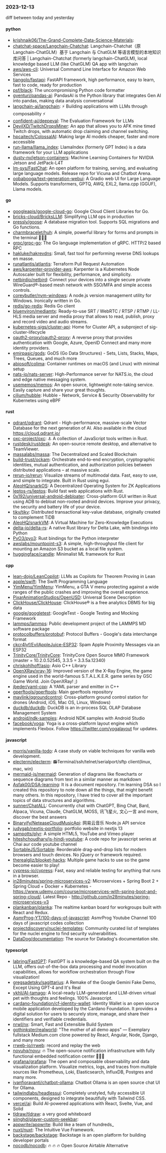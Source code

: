 ### 2023-12-13
diff between today and yesterday

#### python
* [krishnaik06/The-Grand-Complete-Data-Science-Materials](https://github.com/krishnaik06/The-Grand-Complete-Data-Science-Materials): 
* [chatchat-space/Langchain-Chatchat](https://github.com/chatchat-space/Langchain-Chatchat): Langchain-Chatchat（原Langchain-ChatGLM）基于 Langchain 与 ChatGLM 等语言模型的本地知识库问答 | Langchain-Chatchat (formerly langchain-ChatGLM), local knowledge based LLM (like ChatGLM) QA app with langchain
* [aws/aws-cli](https://github.com/aws/aws-cli): Universal Command Line Interface for Amazon Web Services
* [tiangolo/fastapi](https://github.com/tiangolo/fastapi): FastAPI framework, high performance, easy to learn, fast to code, ready for production
* [psf/black](https://github.com/psf/black): The uncompromising Python code formatter
* [gventuri/pandas-ai](https://github.com/gventuri/pandas-ai): PandasAI is the Python library that integrates Gen AI into pandas, making data analysis conversational
* [langchain-ai/langchain](https://github.com/langchain-ai/langchain): ⚡ Building applications with LLMs through composability ⚡
* [confident-ai/deepeval](https://github.com/confident-ai/deepeval): The Evaluation Framework for LLMs
* [DevilXD/TwitchDropsMiner](https://github.com/DevilXD/TwitchDropsMiner): An app that allows you to AFK mine timed Twitch drops, with automatic drop claiming and channel switching.
* [hpcaitech/ColossalAI](https://github.com/hpcaitech/ColossalAI): Making large AI models cheaper, faster and more accessible
* [run-llama/llama_index](https://github.com/run-llama/llama_index): LlamaIndex (formerly GPT Index) is a data framework for your LLM applications
* [dusty-nv/jetson-containers](https://github.com/dusty-nv/jetson-containers): Machine Learning Containers for NVIDIA Jetson and JetPack-L4T
* [lm-sys/FastChat](https://github.com/lm-sys/FastChat): An open platform for training, serving, and evaluating large language models. Release repo for Vicuna and Chatbot Arena.
* [oobabooga/text-generation-webui](https://github.com/oobabooga/text-generation-webui): A Gradio web UI for Large Language Models. Supports transformers, GPTQ, AWQ, EXL2, llama.cpp (GGUF), Llama models.

#### go
* [googleapis/google-cloud-go](https://github.com/googleapis/google-cloud-go): Google Cloud Client Libraries for Go.
* [bricks-cloud/BricksLLM](https://github.com/bricks-cloud/BricksLLM): Simplifying LLM ops in production
* [pressly/goose](https://github.com/pressly/goose): A database migration tool. Supports SQL migrations and Go functions.
* [charmbracelet/huh](https://github.com/charmbracelet/huh): A simple, powerful library for forms and prompts in the terminal 🤷🏻‍♀️
* [grpc/grpc-go](https://github.com/grpc/grpc-go): The Go language implementation of gRPC. HTTP/2 based RPC
* [hakluke/hakrevdns](https://github.com/hakluke/hakrevdns): Small, fast tool for performing reverse DNS lookups en masse.
* [runatlantis/atlantis](https://github.com/runatlantis/atlantis): Terraform Pull Request Automation
* [aws/karpenter-provider-aws](https://github.com/aws/karpenter-provider-aws): Karpenter is a Kubernetes Node Autoscaler built for flexibility, performance, and simplicity.
* [netbirdio/netbird](https://github.com/netbirdio/netbird): Connect your devices into a single secure private WireGuard®-based mesh network with SSO/MFA and simple access controls.
* [coreybutler/nvm-windows](https://github.com/coreybutler/nvm-windows): A node.js version management utility for Windows. Ironically written in Go.
* [redis/go-redis](https://github.com/redis/go-redis): Redis Go client
* [bluenviron/mediamtx](https://github.com/bluenviron/mediamtx): Ready-to-use SRT / WebRTC / RTSP / RTMP / LL-HLS media server and media proxy that allows to read, publish, proxy and record video and audio streams.
* [kubernetes-sigs/cluster-api](https://github.com/kubernetes-sigs/cluster-api): Home for Cluster API, a subproject of sig-cluster-lifecycle
* [oauth2-proxy/oauth2-proxy](https://github.com/oauth2-proxy/oauth2-proxy): A reverse proxy that provides authentication with Google, Azure, OpenID Connect and many more identity providers.
* [emirpasic/gods](https://github.com/emirpasic/gods): GoDS (Go Data Structures) - Sets, Lists, Stacks, Maps, Trees, Queues, and much more
* [abiosoft/colima](https://github.com/abiosoft/colima): Container runtimes on macOS (and Linux) with minimal setup
* [nats-io/nats-server](https://github.com/nats-io/nats-server): High-Performance server for NATS.io, the cloud and edge native messaging system.
* [usememos/memos](https://github.com/usememos/memos): An open source, lightweight note-taking service. Easily capture and share your great thoughts.
* [cilium/hubble](https://github.com/cilium/hubble): Hubble - Network, Service & Security Observability for Kubernetes using eBPF

#### rust
* [qdrant/qdrant](https://github.com/qdrant/qdrant): Qdrant - High-performance, massive-scale Vector Database for the next generation of AI. Also available in the cloud https://cloud.qdrant.io/
* [oxc-project/oxc](https://github.com/oxc-project/oxc): ⚓ A collection of JavaScript tools written in Rust.
* [rustdesk/rustdesk](https://github.com/rustdesk/rustdesk): An open-source remote desktop, and alternative to TeamViewer.
* [massalabs/massa](https://github.com/massalabs/massa): The Decentralized and Scaled Blockchain
* [build-trust/ockam](https://github.com/build-trust/ockam): Orchestrate end-to-end encryption, cryptographic identities, mutual authentication, and authorization policies between distributed applications – at massive scale.
* [rerun-io/rerun](https://github.com/rerun-io/rerun): Visualize streams of multimodal data. Fast, easy to use, and simple to integrate. Built in Rust using egui.
* [AleoHQ/snarkOS](https://github.com/AleoHQ/snarkOS): A Decentralized Operating System for ZK Applications
* [leptos-rs/leptos](https://github.com/leptos-rs/leptos): Build fast web applications with Rust.
* [0x192/universal-android-debloater](https://github.com/0x192/universal-android-debloater): Cross-platform GUI written in Rust using ADB to debloat non-rooted android devices. Improve your privacy, the security and battery life of your device.
* [tikv/tikv](https://github.com/tikv/tikv): Distributed transactional key-value database, originally created to complement TiDB
* [AleoHQ/snarkVM](https://github.com/AleoHQ/snarkVM): A Virtual Machine for Zero-Knowledge Executions
* [delta-io/delta-rs](https://github.com/delta-io/delta-rs): A native Rust library for Delta Lake, with bindings into Python
* [PyO3/pyo3](https://github.com/PyO3/pyo3): Rust bindings for the Python interpreter
* [awslabs/mountpoint-s3](https://github.com/awslabs/mountpoint-s3): A simple, high-throughput file client for mounting an Amazon S3 bucket as a local file system.
* [huggingface/candle](https://github.com/huggingface/candle): Minimalist ML framework for Rust

#### cpp
* [lean-dojo/LeanCopilot](https://github.com/lean-dojo/LeanCopilot): LLMs as Copilots for Theorem Proving in Lean
* [apple/swift](https://github.com/apple/swift): The Swift Programming Language
* [YimMenu/YimMenu](https://github.com/YimMenu/YimMenu): YimMenu, a GTA V menu protecting against a wide ranges of the public crashes and improving the overall experience.
* [PixarAnimationStudios/OpenUSD](https://github.com/PixarAnimationStudios/OpenUSD): Universal Scene Description
* [ClickHouse/ClickHouse](https://github.com/ClickHouse/ClickHouse): ClickHouse® is a free analytics DBMS for big data
* [google/googletest](https://github.com/google/googletest): GoogleTest - Google Testing and Mocking Framework
* [lammps/lammps](https://github.com/lammps/lammps): Public development project of the LAMMPS MD software package
* [protocolbuffers/protobuf](https://github.com/protocolbuffers/protobuf): Protocol Buffers - Google's data interchange format
* [ckcr4lyf/EvilAppleJuice-ESP32](https://github.com/ckcr4lyf/EvilAppleJuice-ESP32): Spam Apple Proximity Messages via an ESP32
* [TrinityCore/TrinityCore](https://github.com/TrinityCore/TrinityCore): TrinityCore Open Source MMO Framework (master = 10.2.0.52545, 3.3.5 = 3.3.5a.12340)
* [chriskohlhoff/asio](https://github.com/chriskohlhoff/asio): Asio C++ Library
* [OpenXRay/xray-16](https://github.com/OpenXRay/xray-16): Improved version of the X-Ray Engine, the game engine used in the world-famous S.T.A.L.K.E.R. game series by GSC Game World. Join OpenXRay! ;)
* [jbeder/yaml-cpp](https://github.com/jbeder/yaml-cpp): A YAML parser and emitter in C++
* [gperftools/gperftools](https://github.com/gperftools/gperftools): Main gperftools repository
* [mavlink/qgroundcontrol](https://github.com/mavlink/qgroundcontrol): Cross-platform ground control station for drones (Android, iOS, Mac OS, Linux, Windows)
* [duckdb/duckdb](https://github.com/duckdb/duckdb): DuckDB is an in-process SQL OLAP Database Management System
* [android/ndk-samples](https://github.com/android/ndk-samples): Android NDK samples with Android Studio
* [facebook/yoga](https://github.com/facebook/yoga): Yoga is a cross-platform layout engine which implements Flexbox. Follow https://twitter.com/yogalayout for updates.

#### javascript
* [morris/vanilla-todo](https://github.com/morris/vanilla-todo): A case study on viable techniques for vanilla web development.
* [electerm/electerm](https://github.com/electerm/electerm): 📻Terminal/ssh/telnet/serialport/sftp client(linux, mac, win)
* [mermaid-js/mermaid](https://github.com/mermaid-js/mermaid): Generation of diagrams like flowcharts or sequence diagrams from text in a similar manner as markdown
* [Asfak00/DSA-learning](https://github.com/Asfak00/DSA-learning): It is a document repository. I'm learning DSA so I created this repository to note down all the things, that might benefit many others. In this repository, I have tried to cover all the important topics of data structures and algorithms.
* [sunner/ChatALL](https://github.com/sunner/ChatALL): Concurrently chat with ChatGPT, Bing Chat, Bard, Alpaca, Vicuna, Claude, ChatGLM, MOSS, 讯飞星火, 文心一言 and more, discover the best answers
* [Binaryify/NeteaseCloudMusicApi](https://github.com/Binaryify/NeteaseCloudMusicApi): 网易云音乐 Node.js API service
* [judygab/nextjs-portfolio](https://github.com/judygab/nextjs-portfolio): portfolio website in nextjs 13
* [sampotts/plyr](https://github.com/sampotts/plyr): A simple HTML5, YouTube and Vimeo player
* [hiteshchoudhary/js-hindi-youtube](https://github.com/hiteshchoudhary/js-hindi-youtube): A code repo for javascript series at Chai aur code youtube channel
* [SortableJS/Sortable](https://github.com/SortableJS/Sortable): Reorderable drag-and-drop lists for modern browsers and touch devices. No jQuery or framework required.
* [therealgliz/blooket-hacks](https://github.com/therealgliz/blooket-hacks): Multiple game hacks to use so the game become easier to play!
* [cypress-io/cypress](https://github.com/cypress-io/cypress): Fast, easy and reliable testing for anything that runs in a browser.
* [in28minutes/spring-microservices-v2](https://github.com/in28minutes/spring-microservices-v2): Microservices + Spring Boot 2 + Spring Cloud + Docker + Kubernetes - https://www.udemy.com/course/microservices-with-spring-boot-and-spring-cloud/. Latest Repo - http://github.com/in28minutes/spring-microservices-v3
* [plankanban/planka](https://github.com/plankanban/planka): The realtime kanban board for workgroups built with React and Redux.
* [AsmrProg-YT/100-days-of-javascript](https://github.com/AsmrProg-YT/100-days-of-javascript): AsmrProg Youtube Channel 100 days of javascript codes collection
* [projectdiscovery/nuclei-templates](https://github.com/projectdiscovery/nuclei-templates): Community curated list of templates for the nuclei engine to find security vulnerabilities.
* [DataDog/documentation](https://github.com/DataDog/documentation): The source for Datadog's documentation site.

#### typescript
* [labring/FastGPT](https://github.com/labring/FastGPT): FastGPT is a knowledge-based QA system built on the LLM, offers out-of-the-box data processing and model invocation capabilities, allows for workflow orchestration through Flow visualization!
* [gregsadetsky/sagittarius](https://github.com/gregsadetsky/sagittarius): A Remake of the Google Gemini Fake Demo, Except Using GPT-4 and It's Real
* [ykhli/AI-tamago](https://github.com/ykhli/AI-tamago): A local-ready LLM-generated and LLM-driven virtual pet with thoughts and feelings. 100% Javascript.
* [cardano-foundation/cf-identity-wallet](https://github.com/cardano-foundation/cf-identity-wallet): Identity Wallet is an open source mobile application developed by the Cardano Foundation. It provides a digital solution for users to securely store, manage, and share their identifiers and verifiable credentials.
* [nrwl/nx](https://github.com/nrwl/nx): Smart, Fast and Extensible Build System
* [gothinkster/realworld](https://github.com/gothinkster/realworld): "The mother of all demo apps" — Exemplary fullstack Medium.com clone powered by React, Angular, Node, Django, and many more
* [rrweb-io/rrweb](https://github.com/rrweb-io/rrweb): record and replay the web
* [novuhq/novu](https://github.com/novuhq/novu): 🔥 The open-source notification infrastructure with fully functional embedded notification center 🚀🚀🚀
* [grafana/grafana](https://github.com/grafana/grafana): The open and composable observability and data visualization platform. Visualize metrics, logs, and traces from multiple sources like Prometheus, Loki, Elasticsearch, InfluxDB, Postgres and many more.
* [ivanfioravanti/chatbot-ollama](https://github.com/ivanfioravanti/chatbot-ollama): Chatbot Ollama is an open source chat UI for Ollama.
* [tailwindlabs/headlessui](https://github.com/tailwindlabs/headlessui): Completely unstyled, fully accessible UI components, designed to integrate beautifully with Tailwind CSS.
* [vercel/ai](https://github.com/vercel/ai): Build AI-powered applications with React, Svelte, Vue, and Solid
* [tldraw/tldraw](https://github.com/tldraw/tldraw): a very good whiteboard
* [siinghd/player-custom-seekbar](https://github.com/siinghd/player-custom-seekbar): 
* [appwrite/appwrite](https://github.com/appwrite/appwrite): Build like a team of hundreds_
* [nuxt/nuxt](https://github.com/nuxt/nuxt): The Intuitive Vue Framework.
* [backstage/backstage](https://github.com/backstage/backstage): Backstage is an open platform for building developer portals
* [nocodb/nocodb](https://github.com/nocodb/nocodb): 🔥 🔥 🔥 Open Source Airtable Alternative
